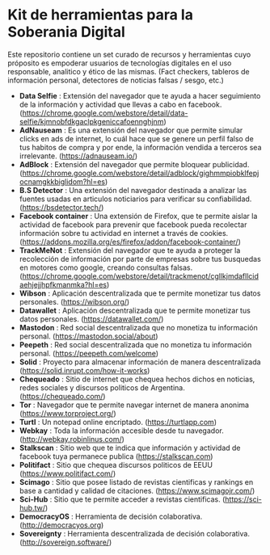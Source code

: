 # Kit de herramientas para la Soberania Digital
Este repositorio contiene un set curado de recursos y herramientas cuyo próposito es empoderar usuarios de tecnologías digitales en el uso responsable, analitico y ético de las mismas. (Fact checkers, tableros de información personal, detectores de noticias falsas / sesgo, etc.)

* **Data Selfie** : Extensión del navegador que te ayuda a hacer seguimiento de la información y actividad que llevas a cabo en facebook.
(https://chrome.google.com/webstore/detail/data-selfie/kjmnobfdkgaclpkgeniccafoennghjnm)
* **AdNauseam** : Es una extensión del navegador que permite simular clicks en ads de internet, lo cuál hace que se genere un perfil falso de tus habitos de compra y por ende, la información vendida a terceros sea irrelevante.
(https://adnauseam.io/)
* **AdBlock** : Extensión del navegador que permite bloquear publicidad. (https://chrome.google.com/webstore/detail/adblock/gighmmpiobklfepjocnamgkkbiglidom?hl=es)
* **B.S Detector** : Una extensión del navegador destinada a analizar las fuentes usadas en articulos noticiarios para verificar su confiabilidad. (https://bsdetector.tech/)
* **Facebook container** : Una extensión de Firefox, que te permite aislar la actividad de facebook para prevenir que facebook pueda recolectar información sobre tu actividad en internet a través de cookies. (https://addons.mozilla.org/es/firefox/addon/facebook-container/)
* **TrackMeNot** : Extensión del navegador que te ayuda a proteger la recolección de información por parte de empresas sobre tus busquedas en motores como google, creando consultas falsas. (https://chrome.google.com/webstore/detail/trackmenot/cgllkjmdafllcidaehjejjhpfkmanmka?hl=es)
* **Wibson** : Aplicación descentralizada que te permite monetizar tus datos personales. (https://wibson.org/)
* **Datawallet** : Aplicación descentralizada que te permite monetizar tus datos personales. (https://datawallet.com/)
* **Mastodon** : Red social descentralizada que no monetiza tu información personal. (https://mastodon.social/about)
* **Peepeth** : Red social descentralizada que no monetiza tu información personal. (https://peepeth.com/welcome)
* **Solid** : Proyecto para almacenar información de manera descentralizada (https://solid.inrupt.com/how-it-works)
* **Chequeado** : Sitio de internet que chequea hechos dichos en noticias, redes sociales y discursos politicos de Argentina. (https://chequeado.com/)
* **Tor** : Navegador que te permite navegar internet de manera anonima (https://www.torproject.org/)
* **Turtl** : Un notepad online encriptado. (https://turtlapp.com)
* **Webkay** : Toda la información accesible desde tu navegador. (http://webkay.robinlinus.com/)
* **Stalkscan** : Sitio web que te indica que información y actividad de facebook tuya permanece publica (https://stalkscan.com)
* **Politifact** : Sitio que chequea discursos politicos de EEUU (https://www.politifact.com/)
* **Scimago** : Sitio que posee listado de revistas cientificas y rankings en base a cantidad y calidad de citaciones. (https://www.scimagojr.com/)
* **Sci-Hub** : Sitio que te permite acceder a revistas cientificas. (https://sci-hub.tw/)
* **DemocracyOS** : Herramienta de decisión colaborativa. (http://democracyos.org)
* **Sovereignty** : Herramienta descentralizada de decisión colaborativa. (http://sovereign.software/)
